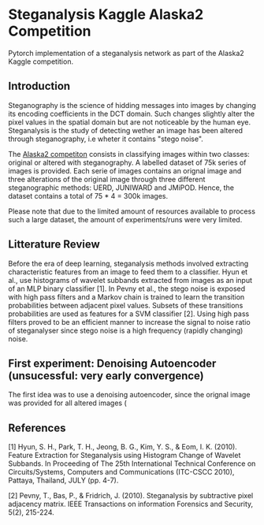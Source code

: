 # Steganalysis Kaggle Alaska2 Competition 
Pytorch implementation of a steganalysis network as part of the Alaska2 Kaggle competition.


## Introduction
Steganography is the science of hidding messages into images by changing its encoding coefficients in the DCT domain. Such changes slightly alter the pixel values in the spatial domain but are not noticeable by the human eye. Steganalysis is the study of detecting wether an image has been altered through steganography, i.e wheter it contains "stego noise".

The [Alaska2 competiton][alaska] consists in classifying images within two classes: original or altered with steganography. A labelled dataset of 75k series of images is provided. Each serie of images contains an orignal image and three alterations of the original image through three different steganographic methods: UERD, JUNIWARD and JMiPOD. Hence, the dataset contains a total of 75 * 4 = 300k images.

Please note that due to the limited amount of resources available to process such a large dataset, the amount of experiments/runs were very limited.

## Litterature Review
Before the era of deep learning, steganalysis methods involved extracting characteristic features from an image to feed them to a classifier. Hyun et al., use histograms of wavelet subbands extracted from images as an input of an MLP binary classifier [1]. In Pevny et al., the stego noise is exposed with high pass filters and a Markov chain is trained to learn the transition probabilities between adjacent pixel values. Subsets of these transitions probabilities are used as features for a SVM classifier [2]. Using high pass filters proved to be an efficient manner to increase the signal to noise ratio of steganalyser since stego noise is a high frequency (rapidly changing) noise. 

## First experiment: Denoising Autoencoder (unsucessful: very early convergence)
The first idea was to use a denoising autoencoder, since the orignal image was provided for all altered images (

## References
[1] Hyun, S. H., Park, T. H., Jeong, B. G., Kim, Y. S., & Eom, I. K. (2010). Feature Extraction for Steganalysis using Histogram Change of Wavelet Subbands. In Proceeding of The 25th International Technical Conference on Circuits/Systems, Computers and Communications (ITC-CSCC 2010), Pattaya, Thailand, JULY (pp. 4-7).

[2] Pevny, T., Bas, P., & Fridrich, J. (2010). Steganalysis by subtractive pixel adjacency matrix. IEEE Transactions on information Forensics and Security, 5(2), 215-224.

[autoencoder]: https://github.com/NoAchache/Steganalysis-Kaggle-Alaska2-competition-/tree/master/unused

[alaska]: https://www.kaggle.com/c/alaska2-image-steganalysis
